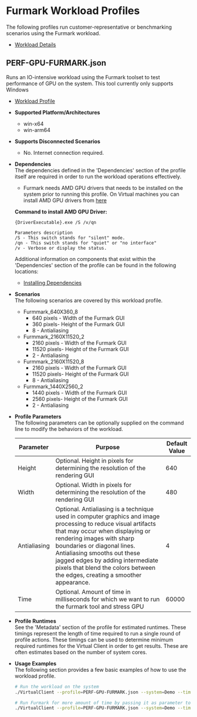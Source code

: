 ﻿# Furmark Workload Profiles
The following profiles run customer-representative or benchmarking scenarios using the Furmark workload.  

* [Workload Details](./furmark.md)  

## PERF-GPU-FURMARK.json
Runs an IO-intensive workload using the Furmark toolset to test performance of GPU on the system. This tool currently only supports
Windows

* [Workload Profile](https://github.com/microsoft/VirtualClient/blob/main/src/VirtualClient/VirtualClient.Main/profiles/PERF-GPU-FURMARK.json) 


* **Supported Platform/Architectures**  
  * win-x64
  * win-arm64

* **Supports Disconnected Scenarios**  
  * No. Internet connection required.

* **Dependencies**  
  The dependencies defined in the 'Dependencies' section of the profile itself are required in order to run the workload operations effectively.
  * Furmark needs AMD GPU drivers that needs to be installed on the system prior to running this profile. 
  On Virtual machines you can install AMD GPU drivers from [here](https://go.microsoft.com/fwlink/?linkid=2234555)
  
  **Command to install AMD GPU Driver:**
  ```
  {DriverExecutable}.exe /S /v/qn

  Parameters description
  /S - This switch stands for "silent" mode.
  /qn - This switch stands for "quiet" or "no interface" 
  /v - Verbose or display the status.
  ```


  Additional information on components that exist within the 'Dependencies' section of the profile can be found in the following locations:
  * [Installing Dependencies](https://microsoft.github.io/VirtualClient/docs/category/dependencies/)

* **Scenarios**  
  The following scenarios are covered by this workload profile. 

  * Furmmark_640X360_8
    * 640 pixels - Width of the Furmark GUI
    * 360 pixels- Height of the Furmark GUI
    * 8 - Antialiasing
  * Furmmark_2160X11520_2
    * 2160 pixels - Width of the Furmark GUI
    * 11520 pixels- Height of the Furmark GUI
    * 2 - Antialiasing
  * Furmmark_2160X11520_8
    * 2160 pixels - Width of the Furmark GUI
    * 11520 pixels- Height of the Furmark GUI
    * 8 - Antialiasing
  * Furmmark_1440X2560_2
    * 1440 pixels - Width of the Furmark GUI
    * 2560 pixels- Height of the Furmark GUI
    * 2 - Antialiasing
  

* **Profile Parameters**  
  The following parameters can be optionally supplied on the command line to modify the behaviors of the workload.

  | Parameter                 | Purpose                                                                         | Default Value |
  |---------------------------|---------------------------------------------------------------------------------|---------------|
  | Height             | Optional. Height in pixels for determining the resolution of the rendering GUI | 640 |
  | Width              | Optional. Width in pixels for determining the resolution of the rendering GUI | 480 |
  | Antialiasing       | Optional. Antialiasing is a technique used in computer graphics and image processing to reduce visual artifacts that may occur when displaying or rendering images with sharp boundaries or diagonal lines. Antialiasing smooths out these jagged edges by adding intermediate pixels that blend the colors between the edges, creating a smoother appearance.| 4 |
  | Time               | Optional. Amount of time in milliseconds for which we want to run the furmark tool and stress GPU | 60000 |

* **Profile Runtimes**  
  See the 'Metadata' section of the profile for estimated runtimes. These timings represent the length of time required to run a single round of profile 
  actions. These timings can be used to determine minimum required runtimes for the Virtual Client in order to get results. These are often estimates based on the
  number of system cores. 

* **Usage Examples**  
  The following section provides a few basic examples of how to use the workload profile. 

  ``` bash
  # Run the workload on the system
  ./VirtualClient --profile=PERF-GPU-FURMARK.json --system=Demo --timeout=1440 --packageStore="{BlobConnectionString|SAS Uri}"

  # Run Furmark for more amount of time by passing it as parameter to the command line.
  ./VirtualClient --profile=PERF-GPU-FURMARK.json --system=Demo --timeout=1440 --packageStore="{BlobConnectionString|SAS Uri}" --parameters=Time=120000